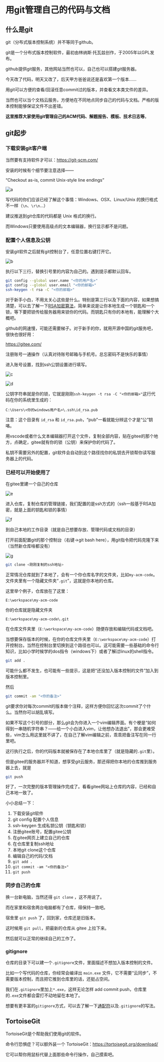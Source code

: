 # 用git管理自己的代码与文档


## 什么是git

git（分布式版本控制系统）并不等同于github。

git是一个分布式版本控制软件，最初由林纳斯·托瓦兹创作，于2005年以GPL发布。

github提供git服务，其他网站当然也可以，自己也可以搭建git服务器。

今天改了代码，明天又改了，后天甲方爸爸说还是喜欢第一个版本……

用git可以方便的查看/回滚任意commit过的版本，并查看文本类文件的差异。

当然也可以当个文档云服务，方便地在不同地点同步自己的代码与文档。严格的版本控制能够保证文件不出差错。

**这里推荐大家使用git管理自己的ACM代码、解题报告、模板、技术日志等**。

## git起步

### 下载安装git客户端

当然要有支持软件才可以：https://git-scm.com/

安装的时候有个细节要注意选择——

“Checkout as-is, commit Unix-style line endings”

![a](./resource/line_ending_style.png)

写代码的你们应该已经了解这个事情：Windows、OSX、Linux/Unix 的换行格式不一样（`\n`、`\r\n`...）

建议推送到git仓库的代码都是 Unix 格式的换行。

而Windows只要使用高级点的文本编辑器，换行显示都不是问题。

### 配置个人信息及公钥

安装git软件之后就有git控制台了，任意位置右键打开它。

![b](./resource/git_bash_here.png)

执行以下三行，替换引号里的内容为自己的。遇到提示都默认回车。

```bash
git config --global user.name "<你的用户名>"
git config --global user.email "<你的邮箱>"
ssh-keygen -t rsa -C "<你的邮箱>"
```

对于新手小白，不用太关心这些是什么。特别是第三行以及下面的内容，如果想搞清楚，可以去了解一下[RSA加密算法](https://zh.wikipedia.org/wiki/RSA%E5%8A%A0%E5%AF%86%E6%BC%94%E7%AE%97%E6%B3%95)，简单来说是让你本地生成一个钥匙和一个锁，等下要把锁传给服务器用来锁你的代码。而钥匙只有你的本地有，能理解个大概吧。

github的网速慢，可能还需要梯子。对于新手的你，就用开源中国的git服务吧，很快也很好用：

https://gitee.com/

注册账号一通操作（认真对待账号邮箱与手机号。总忘密码不是快乐的事情）

进入账号设置，找到ssh公钥设置进行填写。

![c](./resource/gitee_setting.png)

![d](./resource/gitee_ssh.png)

公钥字符串就是你的锁，它就是刚刚`ssh-keygen -t rsa -C "<你的邮箱>"`这行代码在你的系统里生成的：

```path
C:\Users\<你的windows用户名>\.ssh\id_rsa.pub
```

注意：这个目录有 `id_rsa` 和 `id_rsa.pub`，“pub”一看就能分辨这个才是“公”钥咯。

用vscode或者什么文本编辑器打开这个文件，复制全部内容，贴在gitee的那个地方，点确定，gitee就有你的锁（公钥）来保护你的代码了。

私钥不需要另外的配置，git软件会自动到这个路径找你的私钥去开锁帮你读写服务器上的代码。

### 已经可以开始使用了

在gitee里建一个自己的仓库

![e](./resource/gitee_repo.png)

进入仓库，复制仓库的管理链接，我们配置的是ssh方式的（ssh一般基于RSA加密，就是上面的钥匙和锁的事情）

![f](./resource/gitee_sshurl.png)

到自己本地的工作目录（就是自己想要存放、管理代码或文档的目录）

打开前面配置git的那个控制台（右键->git bash here），用git指令把代码克隆下来（当然新仓库啥都没有）

![g](./resource/git_clone.png)

```bash
git clone <刚刚复制的ssh地址>
```

正常情况仓库就到了本地了，会有一个你仓库名字的文件夹，比如`my-acm-code`。文件夹里有一个隐藏文件夹“`.git`”，这就是你本地的仓库。

这里举个例子，仓库放在了这里：

```path
E:\workspace\my-acm-code
```

你的仓库就是隐藏文件夹

```path
E:\workspace\my-acm-code\.git
```

在仓库文件夹里（`E:\workspace\my-acm-code`）随便存放和编辑代码或文档吧。

当想要保存版本的时候，在你的仓库文件夹里（`E:\workspace\my-acm-code`）打开控制台。当然在控制台里切换到这个路径也可以。这可能需要一些基础的命令行知识，比如小学时候学的dos指令（windows下）或者了解过linux的shell指令。

```bash
git add .
```

可能什么都不发生，也可能有一些提示，这是把“还没加入版本控制的文件”加入到版本控制里。

然后

```bash
git commit -am "<你的备注>"
```

git要求你对每次commit的版本做个注释，这样方便你回忆这次commit了个什么。当然你可以胡乱填写。

如果不写这个引号的部分，那么git会为你进入一个vim编辑界面。有个梗是“如何得到一串随机字符串？——给一个小白进入vim，让他想办法退出”，那会更难受些，vim怎么用这里就不讲了，在自己了解vim编辑之前，乖乖把备注写在同一行里吧。

这行执行之后，你的代码版本就被保存在了本地仓库里了（就是隐藏的`.git`里）。

但是gitee的服务器并不知道，想享受git云服务，那还得把你本地的仓库推到服务器上去，就是

```bash
git push
```

好了，一次完整的版本管理操作完成了。看看gitee网站上仓库的内容，已经和自己本地一致了。

小小总结一下：

1. 下载安装git软件
1. git config 配置个人信息
1. ssh-keygen 生成私钥公钥（钥匙和锁）
1. 注册gitee账号，配置gitee公钥
1. 在gitee网页上建立自己的仓库
1. 在仓库里复制ssh地址
1. 本地git clone这个仓库
1. 编辑自己的代码/文档
1. `git add .`
1. `git commit -am "<你的备注>"`
1. `git push`

### 同步自己的仓库

换一台新电脑，当然还得 `git clone` ，这不用说了。

而在家里和宿舍两台电脑都有了仓库，得保持一致吧。

宿舍里 `git push` 了，回到家，仓库还是旧版本。

这时候用 `git pull`，把最新的仓库从 gitee 上拉下来。

然后就可以正常的继续自己的工作了。

### gitignore

仓库的目录下可以建一个`.gitignore`文件，里面描述不想加入版本控制的文件。

比如一个写代码的仓库，你经常会编译出 `main.exe` 文件，它不需要“云同步”，不需要版本控制，而且把它推到仓库里的话，还挺占空间。

我们在`.gitignore`里加上`*.exe`，这样无论怎样 add commit push，仓库里的`.exe`文件都会雷打不动地留在本地了。

想要有更丰富的`gitignore`方式，可以去了解一下[通配符](https://zh.wikipedia.org/wiki/%E9%80%9A%E9%85%8D%E7%AC%A6)以及`.gitignore`的写法。

## TortoiseGit

TortoiseGit是个帮助我们使用git的软件。

命令行恐惧症？可以额外装一个 TortoiseGit：https://tortoisegit.org/download/

它可以帮你用鼠标代替上面那些命令行操作，自己摸索吧。
